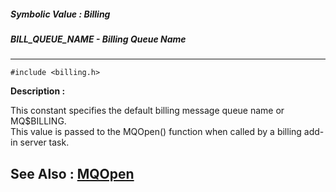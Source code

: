 ##### Symbolic Value : Billing
##### BILL_QUEUE_NAME - Billing Queue Name
---
```
#include <billing.h>
```
**Description :**

This constant specifies the default billing message queue name or MQ$BILLING.   
This value is passed to the MQOpen() function when called by a billing add-in 
server task.

**See Also :**
[MQOpen](/reference/Func/MQOpen)
---
